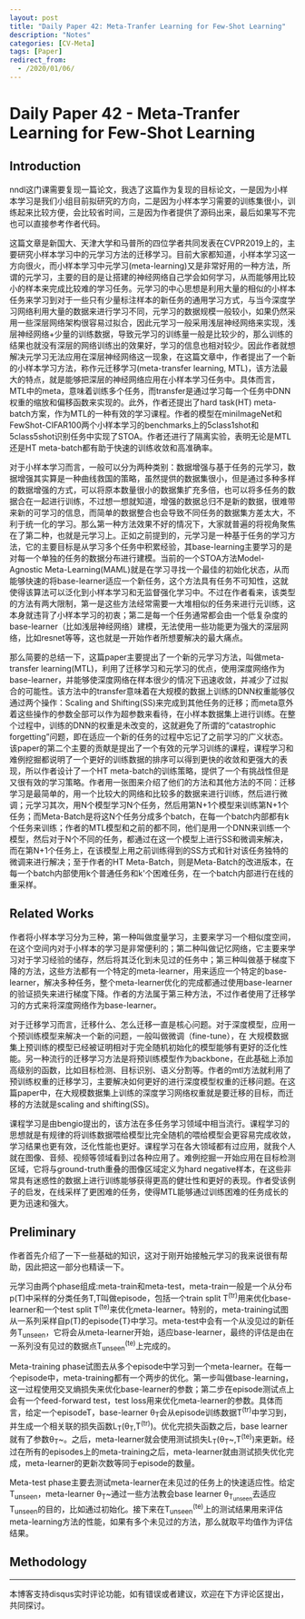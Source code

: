 ```yaml
---
layout: post
title: "Daily Paper 42: Meta-Tranfer Learning for Few-Shot Learning"
description: "Notes"
categories: [CV-Meta]
tags: [Paper]
redirect_from:
  - /2020/01/06/
---
```


# Daily Paper 42 - Meta-Tranfer Learning for Few-Shot Learning  

## Introduction  

nndl这门课需要复现一篇论文，我选了这篇作为复现的目标论文，一是因为小样本学习是我们小组目前拟研究的方向，二是因为小样本学习需要的训练集很小，训练起来比较方便，会比较省时间，三是因为作者提供了源码出来，最后如果写不完也可以直接参考作者代码。  

这篇文章是新国大、天津大学和马普所的四位学者共同发表在CVPR2019上的，主要研究小样本学习中的元学习方法的迁移学习。目前大家都知道，小样本学习这一方向很火，而小样本学习中元学习(meta-learning)又是非常好用的一种方法，所谓的元学习，主要的目的是让搭建的神经网络自己学会如何学习，从而能够用比较小的样本来完成比较难的学习任务。元学习的中心思想是利用大量的相似的小样本任务来学习到对于一些只有少量标注样本的新任务的通用学习方式，与当今深度学习网络利用大量的数据来进行学习不同，元学习的数据规模一般较小，如果仍然采用一些深层网络架构很容易过拟合，因此元学习一般采用浅层神经网络来实现，浅层神经网络+少量的训练数据，导致元学习的训练量一般是比较少的，那么训练的结果也就没有深层的网络训练出的效果好，学习的信息也相对较少。因此作者就想解决元学习无法应用在深层神经网络这一现象，在这篇文章中，作者提出了一个新的小样本学习方法，称作元迁移学习(meta-transfer learning, MTL)，该方法最大的特点，就是能够把深层的神经网络应用在小样本学习任务中。具体而言，MTL中的meta，意味着训练多个任务，而transfer是通过学习每一个任务中DNN权重的缩放和偏移函数来实现的。此外，作者还提出了hard task(HT) meta-batch方案，作为MTL的一种有效的学习课程。作者的模型在miniImageNet和FewShot-CIFAR100两个小样本学习的benchmarks上的5class1shot和5class5shot识别任务中实现了STOA。作者还进行了隔离实验，表明无论是MTL还是HT meta-batch都有助于快速的训练收敛和高准确率。  

对于小样本学习而言，一般可以分为两种类别：数据增强与基于任务的元学习，数据增强其实算是一种曲线救国的策略，虽然提供的数据集很小，但是通过多种多样的数据增强的方式，可以将原本数量很小的数据集扩充多倍，也可以将多任务的数据合在一起进行训练，不过想一想就知道，增强的数据总归不是新的数据，很难带来新的可学习的信息，而简单的数据整合也会导致不同任务的数据集方差太大，不利于统一化的学习。那么第一种方法效果不好的情况下，大家就普遍的将视角聚焦在了第二种，也就是元学习上。正如之前提到的，元学习是一种基于任务的学习方法，它的主要目标是从学习多个任务中积累经验，其base-learning主要学习的是对每一个单独的任务的数据分布进行建模。当前的一个STOA方法Model-Agnostic Meta-Learning(MAML)就是在学习寻找一个最佳的初始化状态，从而能够快速的将base-learner适应一个新任务，这个方法具有任务不可知性，这就使得该算法可以泛化到小样本学习和无监督强化学习中。不过在作者看来，该类型的方法有两大限制，第一是这些方法经常需要一大堆相似的任务来进行元训练，这本身就违背了小样本学习的初衷；第二是每一个任务通常都会由一个低复杂度的base-learner（比如浅层神经网络）建模，无法使用一些功能更为强大的深层网络，比如resnet等等，这也就是一开始作者所想要解决的最大痛点。  

那么简要的总结一下，这篇paper主要提出了一个新的元学习方法，叫做meta-transfer learning(MTL)，利用了迁移学习和元学习的优点，使用深度网络作为base-learner，并能够使深度网络在样本很少的情况下迅速收敛，并减少了过拟合的可能性。该方法中的transfer意味着在大规模的数据上训练的DNN权重能够仅通过两个操作：Scaling and Shifting(SS)来完成到其他任务的迁移；而meta意外着这些操作的参数全部可以作为超参数来看待，在小样本数据集上进行训练。在整个过程中，训练的DNN的权重是未改变的，这就避免了所谓的“catastrophic forgetting”问题，即在适应一个新的任务的过程中忘记了之前学习的广义状态。该paper的第二个主要的贡献是提出了一个有效的元学习训练的课程，课程学习和难例挖掘都说明了一个更好的训练数据的排序可以得到更快的收敛和更强大的表现，所以作者设计了一个HT meta-batch的训练策略，提供了一个有挑战性但是又很有效的学习策略。作者用一张图来介绍了他们的方法和其他方法的不同：迁移学习是最简单的，用一个比较大的网络和比较多的数据来进行训练，然后进行微调；元学习其次，用N个模型学习N个任务，然后用第N+1个模型来训练第N+1个任务；而Meta-Batch是将这N个任务分成多个batch，在每一个batch内部都有k个任务来训练；作者的MTL模型和之前的都不同，他们是用一个DNN来训练一个模型，然后对于N个不同的任务，都通过在这一个模型上进行SS和微调来解决，而在第N+1个任务上，在该模型上用之前训练得到的SS方式和针对该任务独特的微调来进行解决；至于作者的HT Meta-Batch，则是Meta-Batch的改进版本，在每一个batch内部使用k个普通任务和k'个困难任务，在一个batch内部进行在线的重采样。  

## Related Works  

作者将小样本学习分为三种，第一种叫做度量学习，主要来学习一个相似度空间，在这个空间内对于小样本的学习是非常便利的；第二种叫做记忆网络，它主要来学习对于学习经验的储存，然后将其泛化到未见过的任务中；第三种叫做基于梯度下降的方法，这些方法都有一个特定的meta-learner，用来适应一个特定的base-learner，解决多种任务，整个meta-learner优化的完成都通过使用base-learner的验证损失来进行梯度下降。作者的方法属于第三种方法，不过作者使用了迁移学习的方式来将深度网络作为base-learner。  

对于迁移学习而言，迁移什么、怎么迁移一直是核心问题。对于深度模型，应用一个预训练模型来解决一个新的问题，一般叫做微调（fine-tune），在 大规模数据集上预训练的模型已经被证明相对于完全随机初始化的模型能够有更好的泛化性能。另一种流行的迁移学习方法是将预训练模型作为backbone，在此基础上添加高级别的函数，比如目标检测、目标识别、语义分割等。作者的mtl方法就利用了预训练权重的迁移学习，主要解决如何更好的进行深度模型权重的迁移问题。在这篇paper中，在大规模数据集上训练的深度学习网络权重就是要迁移的目标，而迁移的方法就是scaling and shifting(SS)。  

课程学习是由bengio提出的，该方法在多任务学习领域中相当流行。课程学习的思想就是有规律的将训练数据喂给模型比完全随机的喂给模型会更容易完成收敛，学习结果也更有效，泛化性能也更好。课程学习在各大领域都有过应用，就我个人就在图像、音频、视频等领域看到过各种应用了。难例挖掘一开始应用在目标检测区域，它将与ground-truth重叠的图像区域定义为hard negative样本，在这些非常具有迷惑性的数据上进行训练能够获得更高的健壮性和更好的表现。作者受该例子的启发，在线采样了更困难的任务，使得MTL能够通过训练困难的任务成长的更为迅速和强大。  

## Preliminary  

作者首先介绍了一下一些基础的知识，这对于刚开始接触元学习的我来说很有帮助，因此把这一部分也精读一下。  

元学习由两个phase组成:meta-train和meta-test，meta-train一般是一个从分布p(T)中采样的分类任务T,T叫做episode，包括一个train split T<sup>(tr)</sup>用来优化base-learner和一个test split T<sup>(te)</sup>来优化meta-learner。特别的，meta-training试图从一系列采样自p(T)的episode{T}中学习。meta-test中会有一个从没见过的新任务T<sub>unseen</sub>，它将会从meta-learner开始，适应base-learner，最终的评估是由在一系列没有见过的数据点T<sub>unseen</sub><sup>(te)</sup>上完成的。  

Meta-training phase试图去从多个episode中学习到一个meta-learner。在每一个episode中，meta-training都有一个两步的优化。第一步叫做base-learning，这一过程使用交叉熵损失来优化base-learner的参数；第二步在episode测试点上会有一个feed-forward test，test loss用来优化meta-learner的参数。具体而言，给定一个episodeT，base-learner θ<sub>T</sub>会从episode训练数据T<sup>(tr)</sup>中学习到，并生成一个相关联的损失函数L<sub>T</sub>(θ<sub>T</sub>,T<sup>(tr)</sup>)。优化完损失函数之后，base learner就有了参数θ<sub>T</sub>~。之后，meta-learner就会使用测试损失L<sub>T</sub>(θ<sub>T</sub>~,T<sup>(te)</sup>)来更新。经过在所有的episodes上的meta-training之后，meta-learner就由测试损失优化完成，meta-learner的更新次数等同于episode的数量。  

Meta-test phase主要去测试meta-learner在未见过的任务上的快速适应性。给定T<sub>unseen</sub>，meta-learner θ<sub>T</sub>~通过一些方法教会base learner θ<sub>T<sub>unseen</sub></sub>去适应T<sub>unseen</sub>的目的，比如通过初始化。接下来在T<sub>unseen</sub><sup>(te)</sup>上的测试结果用来评估meta-learning方法的性能，如果有多个未见过的方法，那么就取平均值作为评估结果。  

## Methodology  


---
本博客支持disqus实时评论功能，如有错误或者建议，欢迎在下方评论区提出，共同探讨。  
